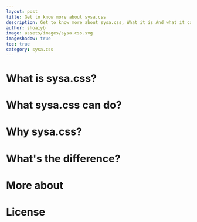 ```yaml
---
layout: post
title: Get to know more about sysa.css
description: Get to know more about sysa.css, What it is And what it can do.
author: shoaiyb
image: assets/images/sysa.css.svg
imageshadow: true
toc: true
category: sysa.css
---
```



# What is sysa.css?
# What sysa.css can do?
# Why sysa.css?
# What's the difference?
# More about
# License
